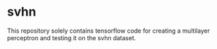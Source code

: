 # svhn
This repository solely contains tensorflow code for creating a multilayer perceptron and testing it on the svhn dataset.
